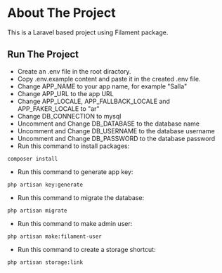 
# About The Project

This is a Laravel based project using Filament package.

## Run The Project

- Create an .env file in the root diractory.
- Copy .env.example content and paste it in the created .env file.
- Change APP_NAME to your app name, for example "Salla"
- Change APP_URL to the app URL
- Change APP_LOCALE, APP_FALLBACK_LOCALE and APP_FAKER_LOCALE to "ar"
- Change DB_CONNECTION to mysql
- Uncomment and Change DB_DATABASE to the database name
- Uncomment and Change DB_USERNAME to the database username
- Uncomment and Change DB_PASSWORD to the database password
- Run this command to install packages: 
```
composer install
```
- Run this command to generate app key: 
```
php artisan key:generate
```
- Run this command to migrate the database: 
```
php artisan migrate
```
- Run this command to make admin user: 
```
php artisan make:filament-user
```
- Run this command to create a storage shortcut:
```
php artisan storage:link
```
